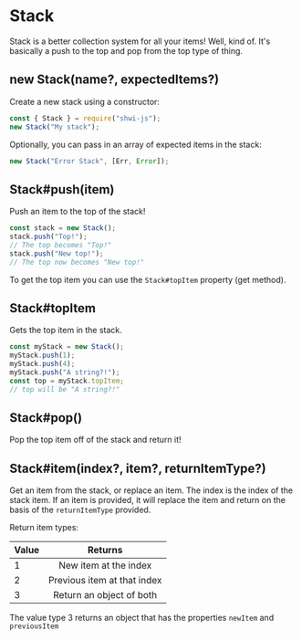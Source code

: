 # Stack

Stack is a better collection system for all your items! Well, kind of. It's basically a push to the top and pop from the top type of thing.

## new Stack(name?, expectedItems?)

Create a new stack using a constructor:

```js
const { Stack } = require("shwi-js");
new Stack("My stack");
```

Optionally, you can pass in an array of expected items in the stack:

```js
new Stack("Error Stack", [Err, Error]);
```

## Stack#push(item)

Push an item to the top of the stack!

```js
const stack = new Stack();
stack.push("Top!");
// The top becomes "Top!"
stack.push("New top!");
// The top now becomes "New top!"
```

To get the top item you can use the `Stack#topItem` property (get method).

## Stack#topItem

Gets the top item in the stack.

```js
const myStack = new Stack();
myStack.push(1);
myStack.push(4);
myStack.push("A string?!");
const top = myStack.topItem;
// top will be "A string?!"
```

## Stack#pop()

Pop the top item off of the stack and return it!

## Stack#item(index?, item?, returnItemType?)

Get an item from the stack, or replace an item. The index is the index of the stack item. If an item is provided, it will replace the item and return on the basis of the `returnItemType` provided.

Return item types:

| Value |           Returns           |
| :---- | :-------------------------: |
| 1     |    New item at the index    |
| 2     | Previous item at that index |
| 3     |  Return an object of both   |

The value type 3 returns an object that has the properties `newItem` and `previousItem`
